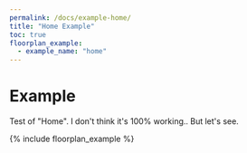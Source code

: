 ```yaml
---
permalink: /docs/example-home/
title: "Home Example"
toc: true
floorplan_example:
  - example_name: "home"
---
```


# Example

Test of "Home". I don't think it's 100% working.. But let's see.

{% include floorplan_example %}
